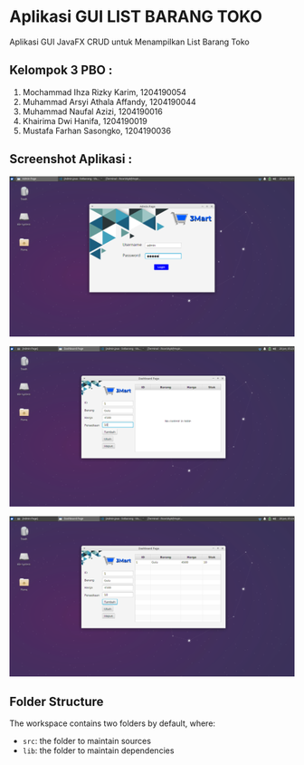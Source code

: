 # Aplikasi GUI LIST BARANG TOKO

Aplikasi GUI JavaFX CRUD untuk Menampilkan List Barang Toko

## Kelompok 3 PBO :

1. Mochammad Ihza Rizky Karim, 1204190054
2. Muhammad Arsyi Athala Affandy, 1204190044
3. Muhammad Naufal Azizi, 1204190016
4. Khairima Dwi Hanifa, 1204190019
5. Mustafa Farhan Sasongko, 1204190036


## Screenshot Aplikasi :

![Login / Admin](https://github.com/ihzarizkyk/app-gui-list-barang-toko/blob/main/screenshot/admin-layout.png)

![Dashboard](https://github.com/ihzarizkyk/app-gui-list-barang-toko/blob/main/screenshot/dashboard-layout.png)

![Dashboard Tambah](https://github.com/ihzarizkyk/app-gui-list-barang-toko/blob/main/screenshot/dashboard-layout-tambah.png)

## Folder Structure

The workspace contains two folders by default, where:

- `src`: the folder to maintain sources
- `lib`: the folder to maintain dependencies

